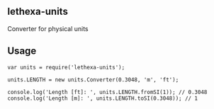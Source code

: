 lethexa-units
-------------

Converter for physical units

Usage
-----
	var units = require('lethexa-units');

	units.LENGTH = new units.Converter(0.3048, 'm', 'ft');

	console.log('Length [ft]: ', units.LENGTH.fromSI(1)); // 0.3048
	console.log('Length [m]: ', units.LENGTH.toSI(0.3048)); // 1





